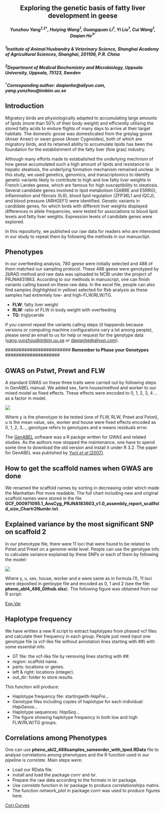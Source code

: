 <h2><p align="center">Exploring the genetic basis of fatty liver development in geese</p></h2>


<h5><p align="center">Yunzhou Yang<sup>1,2<code>&ast;</code></sup>, Huiying Wang<sup>1</sup>, Guangquan Li<sup>1</sup>, Yi Liu<sup>1</sup>, Cui Wang<sup>1</sup>, Daqian He<sup>1<code>&ast;</code></sup></p></h5>

<h5><sup>1</sup>Institute of Animal Husbandry & Veterinary Science, Shanghai Academy of Agricultural Sciences, Shanghai, 201106, P.R. China</h5>

<h5><sup>2</sup>Department of Medical Biochemistry and Microbiology, Uppsala University, Uppsala, 75123, Sweden</h5>

<h5><sup><code>&ast;</code></sup>Corresponding author: daqianhe@aliyun.com, yang.yunzhou@imbim.uu.se </h5>


## Introduction
Migratory birds are physiologically adapted to accumulating large amounts of lipids (more than 50% of their body weight) and efficiently utilising the stored fatty acids to endure flights of many days to arrive at their target habitats. The domestic goose was domesticated from the greylag goose (Anser Anser) or swan goose (Anser Cygnoides), both of which are migratory birds, and its retained ability to accumulate lipids has been the foundation for the establishment of the fatty liver (foie gras) industry.

Although many efforts made to estabalished the underlying mechnism of how geese accumulated such a high amount of lipids and resistance to hepatic steatosis, the underlying formation mechanism remained unclear. In this study, we used genetics, genomics, and transcriptomics to identify genetic variants likely to contribute to high and low fatty liver weights in French Landes geese, which are famous for high susceptibility to steatosis. Several candidate genes involved in lipid metabolism (GABRE and ESRRG), inflammation and fibrosis (IL6), blood lipid regulation (ZFP36L1 and IQCJ), and blood pressure (ARHGEF1) were identified. Genetic variants in candidate genes, for which birds with different liver weights displayed differences in allele frequencies, were tested for associations to blood lipid levels and fatty liver weights. Expression levels of candidate genes were explored. 

In this repositorty, we published our raw data for readers who are interested in our study to repeat them by following the methods in our manusctipt.

## Phenotypes
In our overfeeding analysis, 780 geese were initially selected and 488 of them matched our sampling protocol. These 488 geese were genotyped by 2bRAD method and raw data was uploaded to NCBI under the project of PRJNA631863. According to our methods in manuscript, one can finish variants calling based on these raw data.
In the excel file, people can also find samples (highlighted in yellow) selected for Rsb analysis as these samples had extremely low- and high-FLW/RLW/TG.
  
  - **FLW**: fatty liver weight
  - **RLW**: ratio of FLW in body weight with overfeeding
  - **TG**: triglyceride
  
If you cannot repeat the variants calling steps (it happends because versions or computing machine configurations vary a lot among people), please send an email to us for help or request for the genotype data (yang.yunzhou@imbim.uu.se or daqianhe@aliyun.com).

######################## **Remember to Phase your Genotypes** ####################

## GWAS on Pstwt, Prewt and FLW
A standard GWAS on these three traits were carried out by following steps in GenABEL manual. We added sex, farm house/method and worker to our mixed model as fixed effects. These effects were encoded to 0, 1, 2, 3, 4 ... as a factor in model.

<img src="https://render.githubusercontent.com/render/math?math=y = u %2B sex %2B worker %2B house %2Be ">

Where y is the phenotype to be tested (one of FLW, RLW, Prewt and Pstwt), u is the mean value, sex, worker and house were fixed effects encoded as 0, 1, 2, 3..., genotype refers to genotypes and e means residuals error.

The [GenABEL](https://cran.r-project.org/web/packages/GenABEL/index.html) software was a R packge written for GWAS and related studies. As the authors now stopped the maintenance, one have to spend some time to download the old version and install it under R 3.2. The paper for GenABEL was published by [Yurii *et al* (2007)](https://academic.oup.com/bioinformatics/article/23/10/1294/198080).

## How to get the scaffold names when GWAS are done
We renamed the scaffold names by sorting in decreasing order which made the Manhattan Plot more readable. The full chart including new and original scaffold names were stored in the file **GCF_000971095.1_AnsCyg_PRJNA183603_v1.0_assembly_report_scallfold_size_Chartr2Numbr.txt**.

## Explained variance by the most significant SNP on scaffold 2
In our phenotype file, there were 11 loci that were found to be related to Pstwt and Prewt on a genome-wide level. People can use the genotype info to calculate variance explained by these SNPs or each of them by following the model:

<img src="https://render.githubusercontent.com/render/math?math=y = u %2B sex %2B worker %2B house %2B11loci %2Be ">

Where y, u, sex, house, worker and e were same as in formula (1), 11 loci were depostied in gentoype file and encoded as 0, 1 and 2 (see the file: **pheno_abl4_488_Github.xlsx**). The following figure was obtained from our R script:

[Exp.Var](https://www.dropbox.com/s/3v4tmx16dom87dj/Explained_Variance_and_bodplot_11846729.jpg?dl=0)


## Haplotype frequency
We have written a new R script to extract haplotypes from phased vcf files and calculate their frequency in each group. People just need input one genotype file (a vcf-like file without annotation lines starting with ##) with some essential info.
  - GT file: the vcf-like file by removing lines starting with ##.
  - region: scaffold name.
  - parts: locations or genes.
  - left & right: locations (integer).
  - out_dir: folder to store results.
  
This function will produce:
  - Haplotype frequency file: startingwith *HapFre...*
  - Genotype files including copies of haplotype for each individual: *HapGenos...*
  - Haplotype sequences: *HapSeq...*
  - The figure showing haplotype frequency in both low and high FLW/RLW/TG groups.

## Correlations among Phenotypes
One can use **pheno_abl2_488samples_sameorder_with_tped.RData** file to analyse correlations among phenotypes and the R function used in our pipeline is *correlate*. Main steps were:
  - Load our RData file.
  - install and load the package *corrr* and *lsr*.
  - Prepare the raw data according to the formats in *lsr* package.
  - Use *correlate* function in *lsr* package to produce correlationships matrix.
  - The function *network_plot* in package *corrr* was used to produce figures here.
  
[Corr.Curves](https://www.dropbox.com/s/h5qeyvelhz6zjjj/Figure%201%20Correlations_among_BCIs_WIs_and_GeneticCorrelationships_600dpi.pdf?dl=0)
